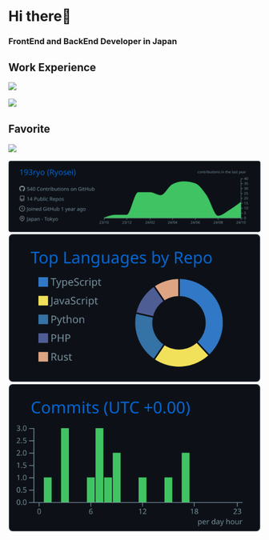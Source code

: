 # Hi there👋
### FrontEnd and BackEnd Developer in Japan

## Work Experience

<img src="https://skillicons.dev/icons?i=html,css,javascript,typescript,jquery,react,next,vue,nuxt,dart,flutter,rust" /> <br>

<img src="https://skillicons.dev/icons?i=java,spring,php,laravel,python,fastapi,nodejs,aws,docker,linux,mysql,postgresql" /> <br>

## Favorite

<img src="https://skillicons.dev/icons?i=typescript,react,next,nodejs,aws" />

<br>

[![](https://raw.githubusercontent.com/193ryo/193ryo/main/profile-summary-card-output/github_dark/0-profile-details.svg)](https://github.com/vn7n24fzkq/github-profile-summary-cards)
[![](https://raw.githubusercontent.com/193ryo/193ryo/main/profile-summary-card-output/github_dark/1-repos-per-language.svg)](https://github.com/vn7n24fzkq/github-profile-summary-cards) [![](https://raw.githubusercontent.com/193ryo/193ryo/main/profile-summary-card-output/github_dark/4-productive-time.svg)](https://github.com/vn7n24fzkq/github-profile-summary-cards)
